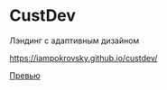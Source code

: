 # CustDev

Лэндинг с адаптивным дизайном

https://iampokrovsky.github.io/custdev/

[Превью](https://github.com/iampokrovsky/custdev/tree/master/specifications/previews)
